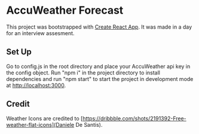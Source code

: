 # AccuWeather Forecast

This project was bootstrapped with [Create React App](https://github.com/facebook/create-react-app). It was made in a day for an interview assesment.

## Set Up

Go to config.js in the root directory and place your AccuWeather api key in the config object.
Run "npm i" in the project directory to install dependencies
and run "npm start" to start the project in development mode at [http://localhost:3000](http://localhost:3000).

## Credit

Weather Icons are credited to [https://dribbble.com/shots/2191392-Free-weather-flat-icons](Daniele De Santis).
